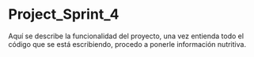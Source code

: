 # Project_Sprint_4

Aquí se describe la funcionalidad del proyecto, una vez entienda todo el código que se está escribiendo, procedo a ponerle información nutritiva.